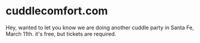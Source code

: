 # cuddlecomfort.com
Hey, wanted to let you know we are doing another cuddle party in Santa Fe, March 11th.
it's free, but tickets are required.